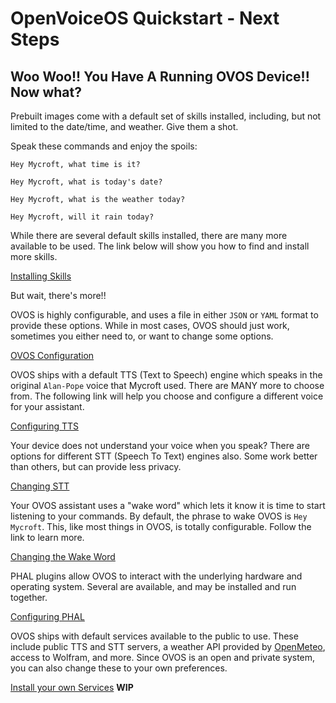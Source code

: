 # OpenVoiceOS Quickstart - Next Steps

## Woo Woo!! You Have A Running OVOS Device!! Now what?

Prebuilt images come with a default set of skills installed, including, but not limited to the date/time, and weather.  Give them a shot.

Speak these commands and enjoy the spoils:

`Hey Mycroft, what time is it?`

`Hey Mycroft, what is today's date?`

`Hey Mycroft, what is the weather today?`

`Hey Mycroft, will it rain today?`

While there are several default skills installed, there are many more available to be used.  The link below will show you how to find and install more skills.

[Installing Skills](080-ht_skills.md)

But wait, there's more!!

OVOS is highly configurable, and uses a file in either `JSON` or `YAML` format to provide these options.  While in most cases, OVOS should just work, sometimes you either need to, or want to change some options.

[OVOS Configuration](060-config.md)

OVOS ships with a default TTS (Text to Speech) engine which speaks in the original `Alan-Pope` voice that Mycroft used.  There are MANY more to choose from.  The following link will help you choose and configure a different voice for your assistant.

[Configuring TTS](090-ht_tts.md)

Your device does not understand your voice when you speak?  There are options for different STT (Speech To Text) engines also.  Some work better than others, but can provide less privacy.

[Changing STT](102-ht_stt.md)

Your OVOS assistant uses a "wake word" which lets it know it is time to start listening to your commands.  By default, the phrase to wake OVOS is `Hey Mycroft`.  This, like most things in OVOS, is totally configurable.  Follow the link to learn more.

[Changing the Wake Word](104-ht_ww.md)

PHAL plugins allow OVOS to interact with the underlying hardware and operating system.  Several are available, and may be installed and run together.

[Configuring PHAL](110-ht_phal.md)

OVOS ships with default services available to the public to use.  These include public TTS and STT servers, a weather API provided by [OpenMeteo](https://openmeteo.com/), access to Wolfram, and more.  Since OVOS is an open and private system, you can also change these to your own preferences.

[Install your own Services](999-not-implemented) **WIP**
